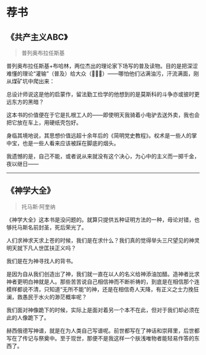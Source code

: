 # 荐书

## 《共产主义ABC》

> 普列奥布拉任斯基

普列奥布拉任斯基+布哈林，两位杰出的理论家下场写的普及读物。目的是把深涩难懂的理论“灌输”（普及）给大众（👷👷‍♀️）——哪怕他们沾满油污，汗流满面，刚从煤矿坑中爬出来：

总设计师说这是他的启蒙作，留法勤工俭学的他想到的是莫斯科的斗争亦或彼时更远东方的黑暗？

这本书的价值便在于它是扎根工人的——即使明天我骑着小电驴去送外卖，我也会把它放在车上，用硬纸壳包好。

身临其境地说，其思想价值远超十余年后的《简明党史教程》。权术是一些人的掌中宝，也是一些人看来应该被踩在脚底的烟头。

我遗憾的是，自己不能，或者说从来就没有这个决心，为心中的主义而一掷千金，夜以继日——

---- 

## 《神学大全》

> 托马斯·阿奎纳
>
《神学大全》这本书是没问题的。就算只提供五种证明方法的一种，毋论对错，也够托马斯名前封圣，死后荣光了。

人们求神求天求上苍的时候，我们是在求什么？我们真的觉得举头三尺望见的神灵明天就下凡人世匡扶正义吗？

我们是在为神寻找人的背书。

是因为自从我们创造出了神，我们就一直在以人的名义给神添油加醋。造神者比求神者更明白神就是人。那些苦苦说自己相信神而不断祈祷的，到底是在相信那个连模样都说不清，只知道“无所不能”的神，还是在相信奇人天降，有正义之士力挽狂澜，救愚民于水火的渺茫概率呢？

我们面对神像跪下的时候，实际上是面对着另一个本不在此，但对于我们却必须在此的人像跪下了。

赫西俄德写神谱，就是在为人类自己写谱呢。前世都写在了神话和崇拜里，后世都写在了传记与祭奠中。至于现世，那便不是我这样一个肤浅唯物者能轻易作答的东西了。

